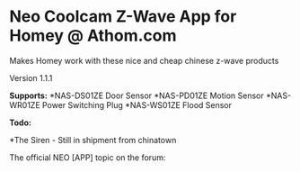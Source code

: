 # Neo Coolcam Z-Wave App for Homey @ Athom.com

Makes Homey work with these nice and cheap chinese z-wave products

Version 1.1.1

**Supports:**
*NAS-DS01ZE		Door Sensor
*NAS-PD01ZE		Motion Sensor
*NAS-WR01ZE		Power Switching Plug
*NAS-WS01ZE		Flood Sensor

**Todo:**

*The Siren - Still in shipment from chinatown


The official NEO [APP] topic on the forum:
